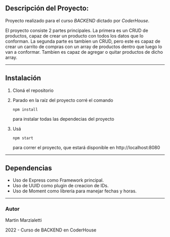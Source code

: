 ## Descripción del Proyecto:

Proyecto realizado para el curso *BACKEND* dictado por *CoderHouse*.

El proyecto consiste 2 partes principales. La primera es un CRUD de productos, capaz de crear un producto con todos los datos que lo conforman.
La segunda parte es tambien un CRUD, pero este es capaz de crear un carrito de compras con un array de productos dentro que luego lo van a conformar. Tambien es capaz de agregar o quitar productos de dicho array.

---
## Instalación

1. Cloná el repositorio

2. Parado en la raíz del proyecto corré el comando 

   ```
   npm install
   ```

    para instalar todas las dependecias del proyecto

3. Usá 

   ```
   npm start
   ```

    para correr el proyecto, que estará disponible en http://localhost:8080


---
## Dependencias

- Uso de Express como Framework principal.
- Uso de UUID como plugin de creacion de IDs.
- Uso de Moment como librería para manejar fechas y horas.

---
### Autor

Martin Marzialetti

2022 - Curso de BACKEND en CoderHouse